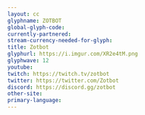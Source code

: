 ```yaml
---
layout: cc
glyphname: ZOTBOT
global-glyph-code: 
currently-partnered: 
stream-currency-needed-for-glyph: 
title: Zotbot
glyphurl: https://i.imgur.com/XR2e4tM.png
glyphwave: 12
youtube: 
twitch: https://twitch.tv/zotbot
twitter: https://twitter.com/Zotbot
discord: https://discord.gg/zotbot
other-site: 
primary-language: 
---
```


